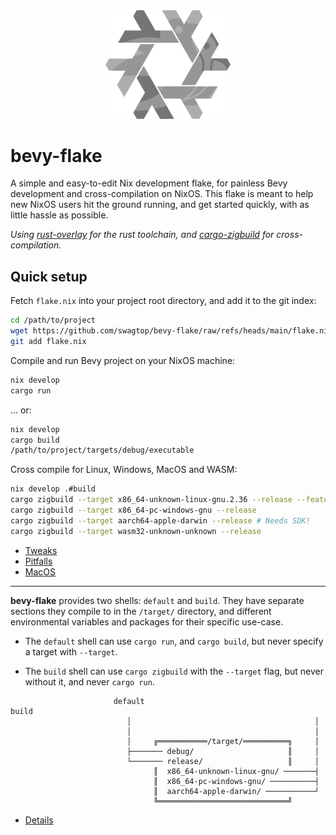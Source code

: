 <div align="center"> <img src="bevy-flake.svg" alt="bevy-flake" width="200"/> </div>

# bevy-flake

A simple and easy-to-edit Nix development flake,
for painless Bevy development and cross-compilation on NixOS.
This flake is meant to help new NixOS users hit the ground running,
and get started quickly, with as little hassle as possible.

*Using [rust-overlay][overlay] for the rust toolchain,
and [cargo-zigbuild][zigbuild] for cross-compilation.*

[overlay]: https://github.com/oxalica/rust-overlay/
[zigbuild]: https://github.com/rust-cross/cargo-zigbuild

## Quick setup
Fetch `flake.nix` into your project root directory, and add it to the git index:
```sh
cd /path/to/project
wget https://github.com/swagtop/bevy-flake/raw/refs/heads/main/flake.nix
git add flake.nix
```

Compile and run Bevy project on your NixOS machine:
```sh
nix develop
cargo run
```
... or:
```sh
nix develop
cargo build
/path/to/project/targets/debug/executable
```

Cross compile for Linux, Windows, MacOS and WASM:
```sh
nix develop .#build
cargo zigbuild --target x86_64-unknown-linux-gnu.2.36 --release --features bevy/wayland
cargo zigbuild --target x86_64-pc-windows-gnu --release
cargo zigbuild --target aarch64-apple-darwin --release # Needs SDK!
cargo zigbuild --target wasm32-unknown-unknown --release
```

- [Tweaks](docs/tweaks.md)
- [Pitfalls](docs/pitfalls.md)
- [MacOS](docs/macos.md)

---

**bevy-flake** provides two shells: `default` and `build`.
They have separate sections they compile to in the `/target/` directory, and
different environmental variables and packages for their specific use-case.

- The `default` shell can use `cargo run`, and `cargo build`,
  but never specify a target with `--target`.

- The `build` shell can use `cargo zigbuild` with the `--target`
  flag, but never without it, and never `cargo run`.

```
                       default                                    build
                          │                                         │
                          │                                         │
                          │     ╔═══════════/target/══════════╗     │
                          ├─────── debug/                     ║     │
                          └─────── release/                   ║     │
                                ║  x86_64-unknown-linux-gnu/ ───────┤
                                ║  x86_64-pc-windows-gnu/ ──────────┤
                                ║  aarch64-apple-darwin/ ───────────┘
                                ╚═════════════════════════════╝
```

- [Details](docs/details.md)
